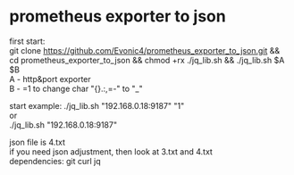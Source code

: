 # prometheus exporter to json

first start:  
git clone https://github.com/Evonic4/prometheus_exporter_to_json.git && cd prometheus_exporter_to_json && chmod +rx ./jq_lib.sh && ./jq_lib.sh $A $B  
A - http&port exporter  
B - =1 to change char "{}.:,=-" to "_"   
  
start example:
./jq_lib.sh "192.168.0.18:9187" "1"  
or  
./jq_lib.sh "192.168.0.18:9187"  

json file is 4.txt    
if you need json adjustment, then look at 3.txt and 4.txt  
dependencies: git curl jq  
  